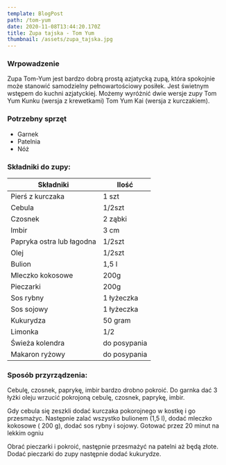 ```yaml
---
template: BlogPost
path: /tom-yum
date: 2020-11-08T13:44:20.170Z
title: Zupa tajska - Tom Yum
thumbnail: /assets/zupa_tajska.jpg
---
```

### Wrpowadzenie

Zupa Tom-Yum jest bardzo dobrą prostą azjatycką zupą, która spokojnie może stanowić samodzielny
pełnowartościowy posiłek. Jest świetnym wstępem do kuchni azjatyckiej. Możemy wyróżnić dwie wersje zupy Tom Yum Kunku (wersja z krewetkami)
Tom Yum Kai (wersja z kurczakiem).


### Potrzebny sprzęt
* Garnek
* Patelnia
* Nóż


### Składniki do zupy:

| Składniki                      | Ilość       |
|--------------------------------|-------------|
| Pierś z kurczaka               | 1 szt       |
| Cebula                         | 1/2szt      |
| Czosnek                        | 2 ząbki     |
| Imbir                          | 3 cm        |
| Papryka ostra lub łagodna      | 1/2szt      |
| Olej                           | 1/2szt      |
| Bulion                         | 1,5 l       |
| Mleczko kokosowe               | 200g        |
| Pieczarki                      | 200g        |
| Sos rybny                      | 1 łyżeczka  |
| Sos sojowy                     | 1 łyżeczka  |
| Kukurydza                      | 50 gram     |
| Limonka                        | 1/2         |
| Świeża kolendra                | do posypania|
| Makaron ryżowy                 | do posypania|

### Sposób przyrządzenia:

Cebulę, czosnek, paprykę, imbir bardzo drobno pokroić. Do garnka
dać 3 łyżki oleju wrzucić pokrojoną cebulę, czosnek, paprykę, imbir.

Gdy cebula się zeszkli dodać kurczaka pokorojnego w kostkę i go przesmażyc.
Następnie zalać wszystko bulionem (1,5 l), dodać mleczko kokosowe ( 200 g), dodać sos rybny
i sojowy. Gotować przez 20 minut na lekkim ogniu

Obrać pieczarki i pokroić, następnie przesmażyć na patelni aż będą złote. Dodać pieczarki
do zupy następnie dodać kukurydze. 
